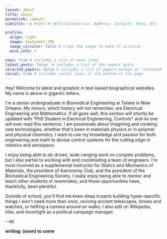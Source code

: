 ```yaml
---
layout: about
title: about
permalink: /about/
subtitle: <a href='#'>Affiliations</a>. Address. Contacts. Moto. Etc.

profile:
  align: right
  image: headshot1.JPG
  image_circular: false # crops the image to make it circular
  more_info: >

news: true # includes a list of news items
latest_posts: false  # includes a list of the newest posts
selected_papers: false # includes a list of papers marked as "selected={true}"
social: true # includes social icons at the bottom of the page
---
```


Hey! Welcome to latest and greatest in text-based biographical websites. My name is above in gigantic letters.

I'm a senior undergraduate in Biomedical Engineering at Tulane in New Orleans. My minors, which history will not remember, are Electrical Engineering and Mathematics. If all goes well, this section will shortly be updated with "PhD Student in Electrical Engineering, Controls" and no one will ever read this sentence. I am passionate about imagining and creating new technologies, whether that's been in materials physics or in polymer and physical chemistry. I want to use my knowledge and passion for both engineering and math to devise control systems for the cutting edge in robotics and aerospace.

I enjoy being able to do driven, wide-ranging work on complex problems, but I also partial to working with and coordinating a team of engineers. I'm most involved as a supplemental instructor for Statics and Mechanics of Materials, the president of Astronomy Club, and the president of the Biomedical Engineering Society. I really enjoy being able to mentor and teach other students or teammates, and these opportunities have, thankfully, been plentiful.

Outside of school, you'll find me knee-deep in parts building hyper-specific things I won't need more than once, reviving ancient telescopes, lenses and watches, or hefting a camera around on walks. I also edit on Wikipedia, hike, and moonlight as a political campaign manager.

--Ali

**writing: (soon) to come**